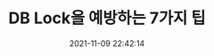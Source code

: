 ---
title: "DB Lock을 예방하는 7가지 팁"
layout: single
categories:
  - Database
tags:
  - Database, PG정복기
date: '2021-11-09 22:42:14'
last_modified_at: '2021-11-09 22:42:14 +0800'
toc: true
toc_sticky: true
toc_label: Table of Contents
---